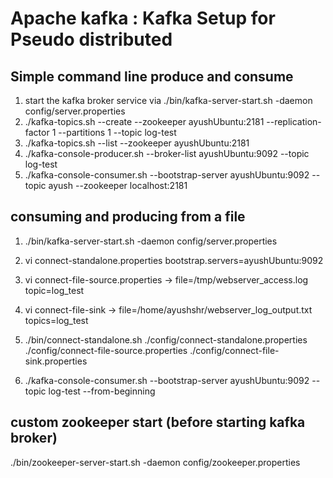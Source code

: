 # Apache kafka : Kafka Setup for Pseudo distributed

## Simple command line produce and consume

1. start the kafka broker service via ./bin/kafka-server-start.sh -daemon config/server.properties
2. ./kafka-topics.sh --create --zookeeper ayushUbuntu:2181 --replication-factor 1 --partitions 1 --topic log-test
3. ./kafka-topics.sh --list --zookeeper ayushUbuntu:2181
4. ./kafka-console-producer.sh --broker-list ayushUbuntu:9092 --topic log-test
5. ./kafka-console-consumer.sh --bootstrap-server ayushUbuntu:9092 --topic ayush --zookeeper localhost:2181

## consuming and producing from a file

1. ./bin/kafka-server-start.sh -daemon config/server.properties
2. vi connect-standalone.properties
   bootstrap.servers=ayushUbuntu:9092

3. vi connect-file-source.properties
	->    file=/tmp/webserver_access.log
	      topic=log_test

4. vi connect-file-sink
	->    file=/home/ayushshr/webserver_log_output.txt
	      topics=log_test

5. ./bin/connect-standalone.sh ./config/connect-standalone.properties ./config/connect-file-source.properties ./config/connect-file-sink.properties

6. ./kafka-console-consumer.sh --bootstrap-server ayushUbuntu:9092 --topic log-test --from-beginning	

## custom zookeeper start (before starting kafka broker)
  
  ./bin/zookeeper-server-start.sh -daemon config/zookeeper.properties

